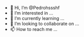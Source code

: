 - 👋 Hi, I’m @Pedrohssshf
- 👀 I’m interested in ...
- 🌱 I’m currently learning ...
- 💞️ I’m looking to collaborate on ...
- 📫 How to reach me ...

<!---
Pedrohssshf/Pedrohssshf is a ✨ special ✨ repository because its `README.md` (this file) appears on your GitHub profile.
You can click the Preview link to take a look at your changes.
--->
